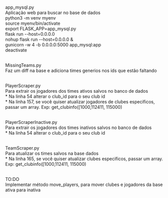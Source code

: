 app_mysql.py
<br>Aplicação web para buscar no base de dados
<br>python3 -m venv myenv
<br>source myenv/bin/activate
<br>export FLASK_APP=app_mysql.py
<br>flask run --host=0.0.0.0
<br>nohup flask run --host=0.0.0.0 &
<br>gunicorn -w 4 -b 0.0.0.0:5000 app_mysql:app
<br>deactivate

<br>MissingTeams.py
<br>Faz um diff na base e adiciona times generios nos ids que estão faltando

<br>PlayerScraper.py
<br>Para extrair os jogadores dos times ativos salvos no banco de dados
<br>* Na linha 54 alterar o club_id para o seu club id
<br>* Na linha 157, se você quiser atualizar jogadores de clubes especificos, passar um array. Exp: get_clubinfo([1000,112411, 115000)

<br>PlayerScraperInactive.py
<br>Para extrair os jogadores dos times inativos salvos no banco de dados
<br>* Na linha 54 alterar o club_id para o seu club id

<br>TeamScraper.py
<br>Para atualizar os times salvos na base dados
<br>* Na linha 165, se você quiser atualizar clubes especificos, passar um array. Exp: get_clubinfo([1000,112411, 115000)

<br>TO:DO
<br>Implementar método move_players, para mover clubes e jogadores da base ativa para inativa
